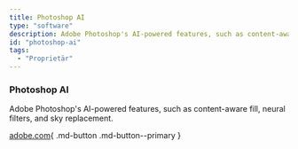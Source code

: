 ```yaml
---
title: Photoshop AI
type: "software"
description: Adobe Photoshop's AI-powered features, such as content-aware fill, neural filters, and sky replacement.
id: "photoshop-ai"
tags:
  - "Proprietär"
---
```


### Photoshop AI

Adobe Photoshop's AI-powered features, such as content-aware fill, neural filters, and sky replacement.

[adobe.com](https://www.adobe.com/products/photoshop.html){ .md-button .md-button--primary } 
